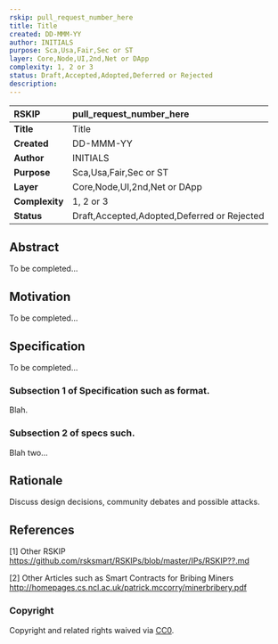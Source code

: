 ```yaml
---
rskip: pull_request_number_here
title: Title
created: DD-MMM-YY
author: INITIALS
purpose: Sca,Usa,Fair,Sec or ST
layer: Core,Node,UI,2nd,Net or DApp 
complexity: 1, 2 or 3
status: Draft,Accepted,Adopted,Deferred or Rejected
description: 
---
```


|RSKIP          |pull_request_number_here           |
| :------------ |:-------------|
|**Title**      |Title |
|**Created**    |DD-MMM-YY |
|**Author**     |INITIALS |
|**Purpose**    |Sca,Usa,Fair,Sec or ST |
|**Layer**      |Core,Node,UI,2nd,Net or DApp |
|**Complexity** |1, 2 or 3 |
|**Status**     |Draft,Accepted,Adopted,Deferred or Rejected |

## Abstract

To be completed...

## Motivation

To be completed...

## Specification

To be completed...

### Subsection 1 of Specification such as format.

Blah.

### Subsection 2 of specs such.

Blah two...

## Rationale

Discuss design decisions, community debates and possible attacks.

## References

[1] Other RSKIP https://github.com/rsksmart/RSKIPs/blob/master/IPs/RSKIP??.md

[2] Other Articles such as Smart Contracts for Bribing Miners http://homepages.cs.ncl.ac.uk/patrick.mccorry/minerbribery.pdf

### Copyright

Copyright and related rights waived via [CC0](https://creativecommons.org/publicdomain/zero/1.0/).
